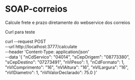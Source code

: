 # SOAP-correios
Calcule frete e prazo diretamente do webservice dos correios

Curl para teste

curl --request POST \
  --url http://localhost:3777/calculate \
  --header 'Content-Type: application/json' \
  --data '{
	"nCdServico": "04014",
	"sCepOrigem": "08773380",
	"sCepDestino": "07273491",
	"nVlPeso": 1,
	"nCdFormato": 1,
	"nVlComprimento": "16",
	"nVlAltura": "16",
	"nVlLargura": "16",
	"nVlDiametro": 1,
	"nVlValorDeclarado": 75.0
}'
